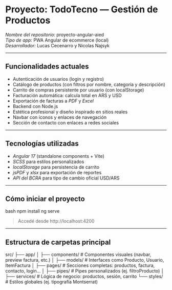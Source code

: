 # Proyecto: TodoTecno — Gestión de Productos

*Nombre del repositorio:* proyecto-angular-aied  
*Tipo de app:* PWA Angular de ecommerce (local)  
*Desarrollador:* Lucas Cecenarro y Nicolas Najsyk

---

## Funcionalidades actuales

-  Autenticación de usuarios (login y registro)
-  Catálogo de productos (con filtros por nombre, categoría y descripción)
-  Carrito de compras persistente por usuario (con localStorage)
-  Facturación automática: calcula total en ARS y USD
-  Exportación de facturas a *PDF* y *Excel*
-  Backend con Node.js
-  Estética profesional y diseño inspirado en sitios reales
-  Navbar con íconos y enlaces de navegación
-  Sección de contacto con enlaces a redes sociales

---

## Tecnologías utilizadas

- *Angular 17* (standalone components + Vite)
- *SCSS* para estilos personalizados
- *localStorage* para persistencia de carrito
- *jsPDF* y *xlsx* para exportación de reportes
- *API del BCRA* para tipo de cambio oficial USD/ARS

---

## Cómo iniciar el proyecto

bash
npm install
ng serve

> Accedé desde http://localhost:4200

---

## Estructura de carpetas principal


src/
├── app/
│   ├── components/         # Componentes visuales (navbar, preview factura, etc.)
│   ├── models/             # Interfaces como Producto, Usuario, ItemFactura
│   ├── pages/              # Secciones completas: productos, factura, contacto, login...
│   ├── pipes/              # Pipes personalizados (ej. filtroProducto)
│   ├── services/           # Lógica de negocio: productos, sesión, carrito
└── styles/                 # Estilos globales (ej. tipografía Montserrat)
